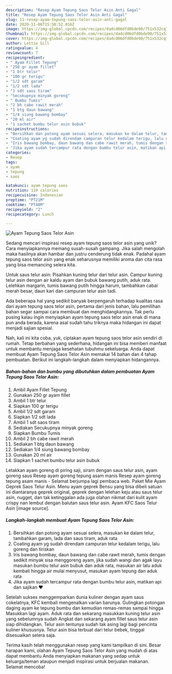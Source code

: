 ```yaml
---
description: "Resep Ayam Tepung Saos Telor Asin Anti Gagal"
title: "Resep Ayam Tepung Saos Telor Asin Anti Gagal"
slug: 11-resep-ayam-tepung-saos-telor-asin-anti-gagal
date: 2020-11-06T15:58:52.016Z
image: https://img-global.cpcdn.com/recipes/dadcd06dfd0bde90/751x532cq70/ayam-tepung-saos-telor-asin-foto-resep-utama.jpg
thumbnail: https://img-global.cpcdn.com/recipes/dadcd06dfd0bde90/751x532cq70/ayam-tepung-saos-telor-asin-foto-resep-utama.jpg
cover: https://img-global.cpcdn.com/recipes/dadcd06dfd0bde90/751x532cq70/ayam-tepung-saos-telor-asin-foto-resep-utama.jpg
author: Lettie Gill
ratingvalue: 4
reviewcount: 7
recipeingredient:
- " Ayam Fillet Tepung"
- "250 gr ayam fillet"
- "1 btr telur"
- "100 gr terigu"
- "1/2 sdt garam"
- "1/2 sdt lada"
- "1 sdt saos tiram"
- "Secukupnya minyak goreng"
- " Bumbu Tumis"
- "2 bh cabe rawit merah"
- "1 btg daun bawang"
- "1/4 siung bawang bombay"
- "20 ml air"
- "1 sachet bumbu telur asin bubuk"
recipeinstructions:
- "Bersihkan dan potong ayam sesuai selera, masukan ke dalam telur, tambahkan garam, lada dan saus tiram, aduk rata"
- "Coating ayam yg sudah direndam campuran telur kedalam terigu, lalu goreng dan tiriskan"
- "Iris bawang bombay, daun bawang dan cabe rawit merah, tumis dengan sedikit minyak sisa menggoreng ayam, jika sudah wangi dan agak layu masukan bumbu telur asin bubuk dan aduk rata, masukan air lalu aduk kembali hingga air mulai menyusut, masukan ayam tepung dan aduk rata"
- "Jika ayam sudah tercampur rata dengan bumbu telur asin, matikan api dan sajikan ❤"
categories:
- Resep
tags:
- ayam
- tepung
- saos

katakunci: ayam tepung saos 
nutrition: 119 calories
recipecuisine: Indonesian
preptime: "PT21M"
cooktime: "PT48M"
recipeyield: "2"
recipecategory: Lunch

---
```



![Ayam Tepung Saos Telor Asin](https://img-global.cpcdn.com/recipes/dadcd06dfd0bde90/751x532cq70/ayam-tepung-saos-telor-asin-foto-resep-utama.jpg)

Sedang mencari inspirasi resep ayam tepung saos telor asin yang unik? Cara menyiapkannya memang susah-susah gampang. Jika salah mengolah maka hasilnya akan hambar dan justru cenderung tidak enak. Padahal ayam tepung saos telor asin yang enak seharusnya memiliki aroma dan cita rasa yang bisa memancing selera kita.

Untuk saus telur asin: Pisahkan kuning telur dari telur asin. Campur kuning telur asin dengan air kaldu ayam dan bubuk bawang putih, aduk rata. Lelehkan margarin, tumis bawang putih hingga harum, tambahkan cabai merah besar, daun kari dan campuran telur asin tadi.

Ada beberapa hal yang sedikit banyak berpengaruh terhadap kualitas rasa dari ayam tepung saos telor asin, pertama dari jenis bahan, lalu pemilihan bahan segar sampai cara membuat dan menghidangkannya. Tak perlu pusing kalau ingin menyiapkan ayam tepung saos telor asin enak di mana pun anda berada, karena asal sudah tahu triknya maka hidangan ini dapat menjadi sajian spesial.


Nah, kali ini kita coba, yuk, ciptakan ayam tepung saos telor asin sendiri di rumah. Tetap berbahan yang sederhana, hidangan ini bisa memberi manfaat untuk membantu menjaga kesehatan tubuhmu sekeluarga. Anda dapat membuat Ayam Tepung Saos Telor Asin memakai 14 bahan dan 4 tahap pembuatan. Berikut ini langkah-langkah dalam menyiapkan hidangannya.

<!--inarticleads1-->

##### Bahan-bahan dan bumbu yang dibutuhkan dalam pembuatan Ayam Tepung Saos Telor Asin:

1. Ambil  Ayam Fillet Tepung
1. Gunakan 250 gr ayam fillet
1. Ambil 1 btr telur
1. Siapkan 100 gr terigu
1. Ambil 1/2 sdt garam
1. Siapkan 1/2 sdt lada
1. Ambil 1 sdt saos tiram
1. Sediakan Secukupnya minyak goreng
1. Siapkan  Bumbu Tumis
1. Ambil 2 bh cabe rawit merah
1. Sediakan 1 btg daun bawang
1. Sediakan 1/4 siung bawang bombay
1. Gunakan 20 ml air
1. Siapkan 1 sachet bumbu telur asin bubuk


Letakkan ayam goreng di piring saji, siram dengan saus telur asin, ayam goreng saus Resep ayam goreng tepung asam manis Resep ayam goreng tepung asam manis - Selamat berjumpa lagi pembaca web. Paket Mie Ayam Geprek Saos Telur Asin. Menu ayam geprek Bensu yang bisa dibeli satuan ini diantaranya geprek original, geprek dengan lelehan keju atau saus telur asin, nugget, dan tak ketinggalan ada juga olahan nikmat dari kulit ayam crispy nan lembut dengan balutan saus telur asin. Ayam KFC Saos Telur Asin [image source]. 

<!--inarticleads2-->

##### Langkah-langkah membuat Ayam Tepung Saos Telor Asin:

1. Bersihkan dan potong ayam sesuai selera, masukan ke dalam telur, tambahkan garam, lada dan saus tiram, aduk rata
1. Coating ayam yg sudah direndam campuran telur kedalam terigu, lalu goreng dan tiriskan
1. Iris bawang bombay, daun bawang dan cabe rawit merah, tumis dengan sedikit minyak sisa menggoreng ayam, jika sudah wangi dan agak layu masukan bumbu telur asin bubuk dan aduk rata, masukan air lalu aduk kembali hingga air mulai menyusut, masukan ayam tepung dan aduk rata
1. Jika ayam sudah tercampur rata dengan bumbu telur asin, matikan api dan sajikan ❤


Setelah sukses menggemparkan dunia kuliner dengan ayam saus cokelatnya, KFC kembali mengenalkan varian barunya. Gulingkan potongan daging ayam ke tepung bumbu dan kemudian remas-remas sampai hingga Masukkan lagi ayam. Aduk rata dan sekarang masukkan kuning telur asin yang sebelumnya sudah Angkat dan sekarang ayam fillet saus telur asin siap dihidangkan. Telur asin tentunya sudah tak asing lagi bagi pencinta kuliner khususnya. Telur asin bisa terbuat dari telur bebek, tinggal disesuaikan selera saja. 

Terima kasih telah menggunakan resep yang kami tampilkan di sini. Besar harapan kami, olahan Ayam Tepung Saos Telor Asin yang mudah di atas dapat membantu Anda menyiapkan makanan yang sedap untuk keluarga/teman ataupun menjadi inspirasi untuk berjualan makanan. Selamat mencoba!
